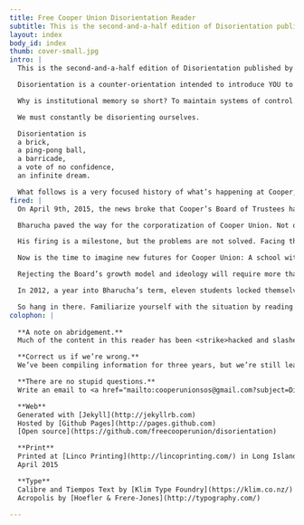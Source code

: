 ```yaml
---
title: Free Cooper Union Disorientation Reader
subtitle: This is the second-and-a-half edition of Disorientation published by Free&nbsp;Cooper&nbsp;Union. Disorientation is a counter-orientation intended to introduce YOU to the real story of Cooper’s dense internal politics, as well as larger community issues.
layout: index
body_id: index
thumb: cover-small.jpg
intro: |  
  This is the second-and-a-half edition of Disorientation published by Free&nbsp;Cooper&nbsp;Union. 

  Disorientation is a counter-orientation intended to introduce YOU to the real story of Cooper’s dense internal politics, as well as larger community issues.

  Why is institutional memory so short? To maintain systems of control. Disorientation is a rejection of the administration’s rewriting of history, the systemic underpinnings of financialized realism, and the way that our communities are strategically disempowered.

  We must constantly be disorienting ourselves.

  Disorientation is  
  a brick,  
  a ping-pong ball,  
  a barricade,  
  a vote of no confidence,  
  an infinite dream.

  What follows is a very focused history of what’s happening at Cooper, and in no way adequately addresses all of the broader intersectional struggles that continue to shape and support our movement. We’d like to acknowledge all of the past and present groundwork, in hopes that we can achieve paradigm shifts together through our continued campaign building.
fired: |
  On April 9th, 2015, the news broke that Cooper’s Board of Trustees had voted to not renew President Jamshed Bharucha’s contract. In effect, he was fired.

  Bharucha paved the way for the corporatization of Cooper Union. Not only has he been incapable of leading the school since day one, but his agenda has thwarted any attempt to uphold the mission of free education to all. 

  His firing is a milestone, but the problems are not solved. Facing the pressures of relentless community activism, a Supreme Court lawsuit, and a New York State investigation, the Board and Administration attempted to save face by throwing each other under every bus rolling down Third Avenue. It backfired on them.

  Now is the time to imagine new futures for Cooper Union: A school with no president. A president whose job is to eliminate the idea of a president. A community empowered to govern itself.

  Rejecting the Board’s growth model and ideology will require more than just getting rid of key players. It will mean developing a model for a debt-free college, to shine bright like a diamond in the middle of a national student debt crisis. 

  In 2012, a year into Bharucha’s term, eleven students locked themselves into a room, demanding the President step down. Here we are three years later. Direct action gets the goods, even if it takes a while.

  So hang in there. Familiarize yourself with the situation by reading this book, and anything else you can get your hands on. Channel your energy and ideas into developing, demanding, and fulfilling a Free Cooper Union. And don’t stop there. We want everything. So can you.
colophon: |  
  
  **A note on abridgement.**  
  Much of the content in this reader has been <strike>hacked and slashed</strike> edited for brevity. Where we have abridged content, we will provide links to unabridged versions.

  **Correct us if we’re wrong.**  
  We’ve been compiling information for three years, but we’re still learning. We did our best to fact-check before printing, but we’ll do our best to amend inaccuracies.

  **There are no stupid questions.**  
  Write an email to <a href="mailto:cooperunionsos@gmail.com?subject=Disorientation">cooperunionsos@gmail.com</a> and Free Cooper students or alumni will get back to you.

  **Web**  
  Generated with [Jekyll](http://jekyllrb.com)  
  Hosted by [Github Pages](http://pages.github.com)  
  [Open source](https://github.com/freecooperunion/disorientation)  

  **Print**  
  Printed at [Linco Printing](http://lincoprinting.com/) in Long Island City, New York  
  April 2015

  **Type**  
  Calibre and Tiempos Text by [Klim Type Foundry](https://klim.co.nz/)  
  Acropolis by [Hoefler & Frere-Jones](http://typography.com/)  

---
```

